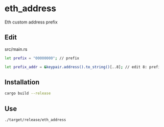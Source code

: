 # eth_address

Eth custom address prefix

## Edit

src/main.rs

```bash
let prefix = "00000000"; // prefix

let prefix_addr = &keypair.address().to_string()[..8]; // edit 8: prefix length
```

## Installation

```bash
cargo build --release
```

## Use

```bash
./target/release/eth_address
```
